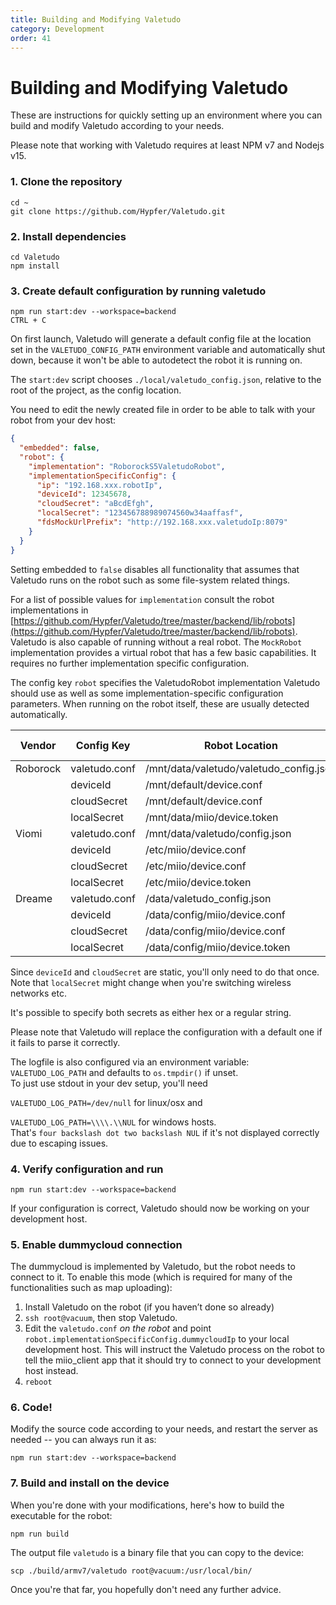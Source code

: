 ```yaml
---
title: Building and Modifying Valetudo
category: Development
order: 41
---
```

# Building and Modifying Valetudo

These are instructions for quickly setting up an environment where you can build
and modify Valetudo according to your needs.

Please note that working with Valetudo requires at least NPM v7 and Nodejs v15.

### 1. Clone the repository

```
cd ~
git clone https://github.com/Hypfer/Valetudo.git
```

### 2. Install dependencies

```
cd Valetudo
npm install
```

### 3. Create default configuration by running valetudo

```
npm run start:dev --workspace=backend
CTRL + C
```

On first launch, Valetudo will generate a default config file at the location set in the `VALETUDO_CONFIG_PATH`
environment variable and automatically shut down, because it won't be able to autodetect the robot it is running on.

The `start:dev` script chooses `./local/valetudo_config.json`, relative to the root of the project, as the config location.

You need to edit the newly created file in order to be able to talk with your robot from your dev host:
```json
{
  "embedded": false,
  "robot": {
    "implementation": "RoborockS5ValetudoRobot",
    "implementationSpecificConfig": {
      "ip": "192.168.xxx.robotIp",
      "deviceId": 12345678,
      "cloudSecret": "aBcdEfgh",
      "localSecret": "123456788989074560w34aaffasf",
      "fdsMockUrlPrefix": "http://192.168.xxx.valetudoIp:8079"
    }
  }
}
```

Setting embedded to `false` disables all functionality that assumes that Valetudo runs on the robot such as some file-system related things.

For a list of possible values for `implementation` consult the robot implementations in
[https://github.com/Hypfer/Valetudo/tree/master/backend/lib/robots](https://github.com/Hypfer/Valetudo/tree/master/backend/lib/robots).
Valetudo is also capable of running without a real robot. The `MockRobot` implementation provides a virtual robot
that has a few basic capabilities. It requires no further implementation specific configuration.

The config key `robot` specifies the ValetudoRobot implementation Valetudo should use as well as some implementation-specific configuration parameters.
When running on the robot itself, these are usually detected automatically.

| Vendor   | Config Key    | Robot Location                          | Robot Key |
|----------|---------------|-----------------------------------------|-----------|
| Roborock | valetudo.conf | /mnt/data/valetudo/valetudo_config.json |           |
|          | deviceId      | /mnt/default/device.conf                | did       |
|          | cloudSecret   | /mnt/default/device.conf                | key       |
|          | localSecret   | /mnt/data/miio/device.token             |           |
| Viomi    | valetudo.conf | /mnt/data/valetudo/config.json          |           |
|          | deviceId      | /etc/miio/device.conf                   | did       |
|          | cloudSecret   | /etc/miio/device.conf                   | key       |
|          | localSecret   | /etc/miio/device.token                  |           |
| Dreame   | valetudo.conf | /data/valetudo_config.json              |           |
|          | deviceId      | /data/config/miio/device.conf           | did       |
|          | cloudSecret   | /data/config/miio/device.conf           | key       |
|          | localSecret   | /data/config/miio/device.token          |           |

Since `deviceId` and `cloudSecret` are static, you'll only need to do that once.
Note that `localSecret` might change when you're switching wireless networks etc.

It's possible to specify both secrets as either hex or a regular string.

Please note that Valetudo will replace the configuration with a default one if it fails to parse it correctly.

The logfile is also configured via an environment variable: `VALETUDO_LOG_PATH` and defaults to `os.tmpdir()` if unset. <br/>
To just use stdout in your dev setup, you'll need

`VALETUDO_LOG_PATH=/dev/null` for linux/osx and

`VALETUDO_LOG_PATH=\\\\.\\NUL` for windows hosts.<br/>
That's `four backslash dot two backslash NUL` if it's not displayed correctly due to escaping issues.

### 4. Verify configuration and run
```
npm run start:dev --workspace=backend
```

If your configuration is correct, Valetudo should now be working on your development host.

### 5. Enable dummycloud connection

The dummycloud is implemented by Valetudo, but the robot needs to connect to it.
To enable this mode (which is required for many of the functionalities such as map uploading):

1. Install Valetudo on the robot (if you haven’t done so already)
2. `ssh root@vacuum`, then stop Valetudo.
3. Edit the `valetudo.conf` _on the robot_ and point `robot.implementationSpecificConfig.dummycloudIp`
   to your local development host.
   This will instruct the Valetudo process on the robot to tell the miio_client app that it should
   try to connect to your development host instead.
4. `reboot`

### 6. Code!

Modify the source code according to your needs, and restart the server as needed -- you can always run it as:

```
npm run start:dev --workspace=backend
```

### 7. Build and install on the device

When you're done with your modifications, here's how to build the executable for the robot:

```
npm run build
```

The output file `valetudo` is a binary file that you can copy to the device:

```
scp ./build/armv7/valetudo root@vacuum:/usr/local/bin/
```

Once you're that far, you hopefully don't need any further advice.
